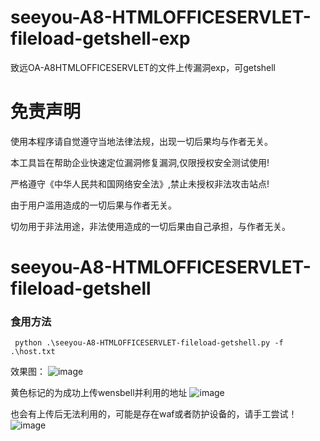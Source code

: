 # seeyou-A8-HTMLOFFICESERVLET-fileload-getshell-exp
致远OA-A8HTMLOFFICESERVLET的文件上传漏洞exp，可getshell

# 免责声明
使用本程序请自觉遵守当地法律法规，出现一切后果均与作者无关。

本工具旨在帮助企业快速定位漏洞修复漏洞,仅限授权安全测试使用!

严格遵守《中华人民共和国网络安全法》,禁止未授权非法攻击站点!

由于用户滥用造成的一切后果与作者无关。

切勿用于非法用途，非法使用造成的一切后果由自己承担，与作者无关。

# seeyou-A8-HTMLOFFICESERVLET-fileload-getshell

### 食用方法

```
 python .\seeyou-A8-HTMLOFFICESERVLET-fileload-getshell.py -f .\host.txt
```

效果图：
![image](https://user-images.githubusercontent.com/66779835/234741209-43aa2536-c080-4695-9ce9-187716469641.png)

黄色标记的为成功上传wensbell并利用的地址
![image](https://user-images.githubusercontent.com/66779835/234741428-4466c54e-f6e5-47bc-86d1-81f54e85fad8.png)

也会有上传后无法利用的，可能是存在waf或者防护设备的，请手工尝试！
![image](https://user-images.githubusercontent.com/66779835/234741582-24293018-90c6-46fa-a440-90332fb9cf60.png)
